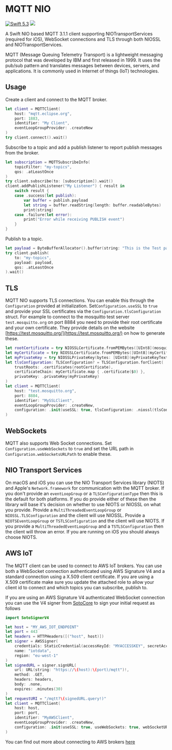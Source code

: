 # MQTT NIO 

[<img src="http://img.shields.io/badge/swift-5.3-brightgreen.svg" alt="Swift 5.3" />](https://swift.org)
[<img src="https://github.com/adam-fowler/mqtt-nio/workflows/CI/badge.svg" />](https://github.com/adam-fowler/mqtt-nio/workflows/CI/badge.svg)

A Swift NIO based MQTT 3.1.1 client supporting NIOTransportServices (required for iOS), WebSocket connections and TLS through both NIOSSL and NIOTransportServices.

MQTT (Message Queuing Telemetry Transport) is a lightweight messaging protocol that was developed by IBM and first released in 1999. It uses the pub/sub pattern and translates messages between devices, servers, and applications. It is commonly used in Internet of things (IoT) technologies.

## Usage

Create a client and connect to the MQTT broker.  

```swift
let client = MQTTClient(
    host: "mqtt.eclipse.org", 
    port: 1883,
    identifier: "My Client",
    eventLoopGroupProvider: .createNew
)
try client.connect().wait()
```

Subscribe to a topic and add a publish listener to report publish messages from the broker.
```swift
let subscription = MQTTSubscribeInfo(
    topicFilter: "my-topics",
    qos: .atLeastOnce
)
try client.subscribe(to: [subscription]).wait()
client.addPublishListener("My Listener") { result in
    switch result {
    case .success(let publish):
        var buffer = publish.payload
        let string = buffer.readString(length: buffer.readableBytes)
        print(string)
    case .failure(let error):
        print("Error while receiving PUBLISH event")
    }
}
```

Publish to a topic.
```swift
let payload = ByteBufferAllocator().buffer(string: "This is the Test payload")
try client.publish(
    to: "my-topics",
    payload: payload,
    qos: .atLeastOnce
).wait()
```
## TLS

MQTT NIO supports TLS connections. You can enable this through the `Configuration` provided at initialization. Set`Configuration.useSSL` to `true` and provide your SSL certificates via the `Configuration.tlsConfiguration` struct. For example to connect to the mosquitto test server `test.mosquitto.org` on port 8884 you need to provide their root certificate and your own certificate. They provide details on the website [https://test.mosquitto.org/](https://test.mosquitto.org/) on how to generate these.

```swift
let rootCertificate = try NIOSSLCertificate.fromPEMBytes([UInt8](mosquittoCertificateText.utf8))
let myCertificate = try NIOSSLCertificate.fromPEMBytes([UInt8](myCertificateText.utf8))
let myPrivateKey = try NIOSSLPrivateKey(bytes: [UInt8](myPrivateKeyText.utf8), format: .pem)
let tlsConfiguration: TLSConfiguration? = TLSConfiguration.forClient(
    trustRoots: .certificates(rootCertificate),
    certificateChain: myCertificate.map { .certificate($0) },
    privateKey: .privateKey(myPrivateKey)
)
let client = MQTTClient(
    host: "test.mosquitto.org",
    port: 8884,
    identifier: "MySSLClient",
    eventLoopGroupProvider: .createNew,
    configuration: .init(useSSL: true, tlsConfiguration: .niossl(tlsConfiguration)),
)
```

## WebSockets

MQTT also supports Web Socket connections. Set `Configuration.useWebSockets` to `true` and set the URL path in `Configuration.webSocketsURLPath` to enable these.

## NIO Transport Services

On macOS and iOS you can use the NIO Transport Services library (NIOTS) and Apple's `Network.framework` for communication with the MQTT broker. If you don't provide an `eventLoopGroup` or a `TLSConfigurationType` then this is the default for both platforms. If you do provide either of these then the library will base it's decision on whether to use NIOTS or NIOSSL on what you provide. Provide a `MultiThreadedEventLoopGroup` or `NIOSSL.TLSConfiguration` and the client will use NIOSSL. Provide a `NIOTSEventLoopGroup` or `TSTLSConfiguration` and the client will use NIOTS. If you provide a `MultiThreadedEventLoopGroup` and a `TSTLSConfiguration` then the client will throw an error. If you are running on iOS you should always choose NIOTS. 

## AWS IoT

The MQTT client can be used to connect to AWS IoT brokers. You can use both a WebSocket connection authenticated using AWS Signature V4 and a standard connection using a X.509 client certificate. If you are using a X.509 certificate make sure you update the attached role to allow your client id to connect and which topics you can subscribe, publish to.

If you are using an AWS Signature V4 authenticated WebSocket connection you can use the V4 signer from [SotoCore](https://github.com/soto-project/soto) to sign your initial request as follows
```swift
import SotoSignerV4

let host = "MY_AWS_IOT_ENDPOINT"
let port = 443
let headers = HTTPHeaders([("host", host)])
let signer = AWSSigner(
    credentials: StaticCredential(accessKeyId: "MYACCESSKEY", secretAccessKey: "MYSECRETKEY"), 
    name: "iotdata", 
    region: "eu-west-1"
)
let signedURL = signer.signURL(
    url: URL(string: "https://\(host):\(port)/mqtt")!, 
    method: .GET, 
    headers: headers, 
    body: .none, 
    expires: .minutes(30)
)
let requestURI = "/mqtt?\(signedURL.query!)"
let client = MQTTClient(
    host: host,
    port: port,
    identifier: "MyAWSClient",
    eventLoopGroupProvider: .createNew,
    configuration: .init(useSSL: true, useWebSockets: true, webSocketURLPath: requestUri)
)
```
You can find out more about connecting to AWS brokers [here](https://docs.aws.amazon.com/iot/latest/developerguide/protocols.html)
